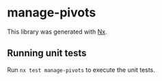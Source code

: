 # manage-pivots

This library was generated with [Nx](https://nx.dev).

## Running unit tests

Run `nx test manage-pivots` to execute the unit tests.
